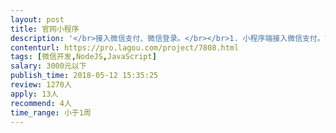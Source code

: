 ```yaml
---                
layout: post       
title: 官网小程序           
description: '</br>接入微信支付、微信登录。</br></br>1. 小程序端接入微信支付。可查询微信订单，无需自建订单管理（交给微信支付后台）。</br>2. 小程序调用微信登录，以便进行微信支付及订单查询。</br>3. 需要了解微信公众号开发、小程序开发，了解wx.login、wx.getuserinfo、wx.pay等接口，避免不必要沟通。</br></br>熟悉wafer2，1000以内，2天。</br>'     
contenturl: https://pro.lagou.com/project/7808.html      
tags: [微信开发,NodeJS,JavaScript]            
salary: 3000元以下          
publish_time: 2018-05-12 15:35:25         
review: 1270人                   
apply: 13人                   
recommend: 4人                   
time_range: 小于1周              
---                 
```

